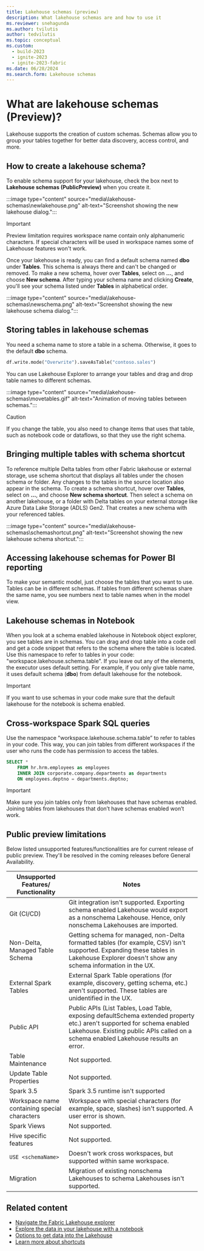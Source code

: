```yaml
---
title: Lakehouse schemas (preview)
description: What lakehouse schemas are and how to use it
ms.reviewer: snehagunda
ms.author: tvilutis
author: tedvilutis
ms.topic: conceptual
ms.custom:
  - build-2023
  - ignite-2023
  - ignite-2023-fabric
ms.date: 06/28/2024
ms.search.form: Lakehouse schemas
---
```


# What are lakehouse schemas (Preview)?

Lakehouse supports the creation of custom schemas. Schemas allow you to group your tables together for better data discovery, access control, and more.

## How to create a lakehouse schema?

To enable schema support for your lakehouse, check the box next to **Lakehouse schemas (PublicPreview)** when you create it.

:::image type="content" source="media\lakehouse-schemas\newlakehouse.png" alt-text="Screenshot showing the new lakehouse dialog.":::

> [!IMPORTANT]
> Preview limitation requires workspace name contain only alphanumeric characters. If special characters will be used in workspace names some of Lakehouse features won't work.

Once your lakehouse is ready, you can find a default schema named **dbo** under **Tables**. This schema is always there and can't be changed or removed. To make a new schema, hover over **Tables**, select on **…**, and choose **New schema**. After typing your schema name and clicking **Create**, you'll see your schema listed under **Tables** in alphabetical order.

:::image type="content" source="media\lakehouse-schemas\newschema.png" alt-text="Screenshot showing the new lakehouse schema dialog.":::


## Storing tables in lakehouse schemas

You need a schema name to store a table in a schema. Otherwise, it goes to the default **dbo** schema.

```python
df.write.mode("Overwrite").saveAsTable("contoso.sales")
```

You can use Lakehouse Explorer to arrange your tables and drag and drop table names to different schemas.

:::image type="content" source="media\lakehouse-schemas\movetables.gif" alt-text="Animation of moving tables between schemas.":::

> [!CAUTION]
> If you change the table, you also need to change items that uses that table, such as notebook code or dataflows, so that they use the right schema.

## Bringing multiple tables with schema shortcut

To reference multiple Delta tables from other Fabric lakehouse or external storage, use schema shortcut that displays all tables under the chosen schema or folder. Any changes to the tables in the source location also appear in the schema. To create a schema shortcut, hover over **Tables**, select on **…**, and choose **New schema shortcut**. Then select a schema on another lakehouse, or a folder with Delta tables on your external storage like Azure Data Lake Storage (ADLS) Gen2. That creates a new schema with your referenced tables.

:::image type="content" source="media\lakehouse-schemas\schemashortcut.png" alt-text="Screenshot showing the new lakehouse schema shortcut.":::

## Accessing lakehouse schemas for Power BI reporting

To make your semantic model, just choose the tables that you want to use. Tables can be in different schemas. If tables from different schemas share the same name, you see numbers next to table names when in the model view.

## Lakehouse schemas in Notebook

When you look at a schema enabled lakehouse in Notebook object explorer, you see tables are in schemas. You can drag and drop table into a code cell and get a code snippet that refers to the schema where the table is located. Use this namespace to refer to tables in your code: "workspace.lakehouse.schema.table". If you leave out any of the elements, the executor uses default setting. For example, if you only give table name, it uses default schema (**dbo**) from default lakehouse for the notebook.

> [!IMPORTANT]
> If you want to use schemas in your code make sure that the default lakehouse for the notebook is schema enabled.

## Cross-workspace Spark SQL queries

Use the namespace "workspace.lakehouse.schema.table” to refer to tables in your code. This way, you can join tables from different workspaces if the user who runs the code has permission to access the tables.

```sql
SELECT * 
    FROM hr.hrm.employees as employees 
    INNER JOIN corporate.company.departments as departments
    ON employees.deptno = departments.deptno;
```

> [!IMPORTANT]
> Make sure you join tables only from lakehouses that have schemas enabled. Joining tables from lakehouses that don’t have schemas enabled won’t work.

## Public preview limitations

Below listed unsupported features/functionalities are for current release of public preview. They'll be resolved in the coming releases before General Availability.

| Unsupported Features/ Functionality | Notes |
|-|-|
| Git (CI/CD)	| Git integration isn't supported. Exporting schema enabled Lakehouse would export as a nonschema Lakehouse. Hence, only nonschema Lakehouses are imported.|
| Non-Delta, Managed Table Schema	| Getting schema for managed, non-Delta formatted tables (for example, CSV) isn't supported. Expanding these tables in Lakehouse Explorer doesn't show any schema information in the UX. |
| External Spark Tables	| External Spark Table operations (for example, discovery, getting schema, etc.) aren't supported. These tables are unidentified in the UX. |
| Public API	| Public APIs (List Tables, Load Table, exposing defaultSchema extended property etc.) aren't supported for schema enabled Lakehouse. Existing public APIs called on a schema enabled Lakehouse results an error. |
| Table Maintenance	| Not supported. |
| Update Table Properties	 | Not supported. |
| Spark 3.5	| Spark 3.5 runtime isn't supported |
| Workspace name containing special characters	| Workspace with special characters (for example, space, slashes) isn't supported. A user error is shown. |
| Spark Views | Not supported. |
| Hive specific features | Not supported. |
| `USE <schemaName>` | Doesn't work cross workspaces, but supported within same workspace. |
| Migration	| Migration of existing nonschema Lakehouses to schema Lakehouses isn't supported. |


## Related content

- [Navigate the Fabric Lakehouse explorer](navigate-lakehouse-explorer.md)
- [Explore the data in your lakehouse with a notebook](lakehouse-notebook-explore.md)
- [Options to get data into the Lakehouse](load-data-lakehouse.md)
- [Learn more about shortcuts](../onelake/onelake-shortcuts.md)